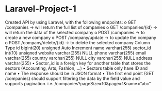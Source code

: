 # Laravel-Project-1
Created API by using Laravel, with the following endpoints:
o GET /companies -> will return the full list of companies
o GET /companies/{id} -> will return the data of the selected company
o POST /companies -> to create a new company
o POST /company/update -> to update the company
o POST /company/delete/{id} -> to delete the selected company
Column Type
id bigint(20) unsigned Auto Increment
name varchar(255)
sector_id int(10) unsigned
website varchar(255) NULL
phone varchar(255)
email varchar(255)
country varchar(255) NULL
city varchar(255) NULL
address varchar(255)
• Sector_id is a foreign key for another table that stores the sectors (Accounting, Arts,
Fashion, ...)
• Sectors table only have ID and name
• The response should be in JSON format
• The first end point (GET /companies) should support filtering the data by the field
value and supports pagination. i.e. /companies?pageSize=10&page=1&name=”abc”
